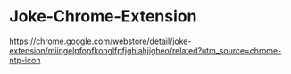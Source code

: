 # Joke-Chrome-Extension

https://chrome.google.com/webstore/detail/joke-extension/miingelpfopfkonglfpfjghiahjigheo/related?utm_source=chrome-ntp-icon
